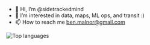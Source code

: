 - 👋 Hi, I’m @sidetrackedmind
- 👀 I’m interested in data, maps, ML ops, and transit :)
- 📫 How to reach me ben.malnor@gmail.com

<!---
sidetrackedmind/sidetrackedmind is a ✨ special ✨ repository because its `README.md` (this file) appears on your GitHub profile.
You can click the Preview link to take a look at your changes.
--->

![Top languages](https://github-readme-stats.vercel.app/api/top-langs/?username=sidetrackedmind&hide=html,jupyter%20notebook,JavaScript,SCSS,Less&layout=compact&langs_count=10)
